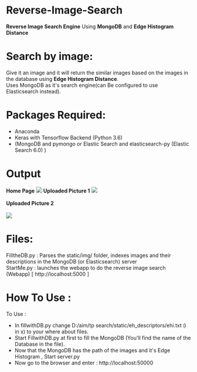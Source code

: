 
# Reverse-Image-Search
**Reverse Image Search Engine** Using **MongoDB** and **Edge Histogram Distance**


# Search by image: 

Give it an image and it will return the similar images based on the images in the database using **Edge Histogram Distance**.<br/>
Uses MongoDB as it's search engine(can Be configured to use Elasticsearch instead).<br/>


# Packages Required: <br/>
- Anaconda <br/>
- Keras with Tensorflow Backend (Python 3.6) <br/>
- (MongoDB and pymongo or Elastic Search and elasticsearch-py (Elastic Search 6.0) ) <br/>


# Output<br/>


**Home Page**
![
](https://i.imgur.com/N0TF7is.png)
**Uploaded Picture 1**
![
](https://i.imgur.com/7VJkqNi.png) <br/>
<br/>
**Uploaded Picture 2** <br/>
<br/>
![
](https://i.imgur.com/UzmJX9C.png)


# Files:

FilltheDB.py : Parses the static/img/ folder, indexes images and their descriptions in the MongoDB (or Elasticsearch) server<br/>
StartMe.py : launches the webapp to do the reverse image search (Webapp) [ http://localhost:5000 ]<br/>

# How To Use :

To Use : <br/>
- In fillwithDB.py change D:/aim/tp search/static/eh_descriptors/ehi.txt (i in x) to your where about files. <br/>
- Start FillwithDB.py at first to fill the MongoDB (You'll find the name of the Database in the file). <br/>
- Now that the MongoDB has the path of the images and it's Edge Histogram , Start server.py <br/>
- Now go to the browser and enter : http://localhost:50000
